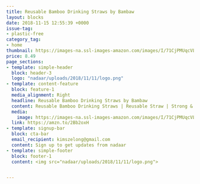 ```yaml
---
title: Reusable Bamboo Drinking Straws by Bambaw
layout: blocks
date: 2018-11-15 12:55:39 +0000
issue-tag:
- plastic-free
category_tag:
- home
thumbnail: https://images-na.ssl-images-amazon.com/images/I/71CjPMUqcVL._SL1500_.jpg
price: 8.49
page_sections:
- template: simple-header
  block: header-3
  logo: "nadaar/uploads/2018/11/11/logo.png"
- template: content-feature
  block: feature-1
  media_alignment: Right
  headline: Reusable Bamboo Drinking Straws by Bambaw
  content: Reusable Bamboo Drinking Straws | Reusable Straw | Strong & Durable | Cocktail Straws | Biodegradable Straws | Eco Friendly Straws | BPA Free |Dishwasher Safe |12 Straws | Straw Bag | Bambaw
  media:
    image: https://images-na.ssl-images-amazon.com/images/I/71CjPMUqcVL._SL1500_.jpg
  link: https://amzn.to/2Bb2oxH
- template: signup-bar
  block: cta-bar
  email_recipient: kimszelong@gmail.com
  content: Sign up to get updates from nadaar
- template: simple-footer
  block: footer-1
  content: <img src="nadaar/uploads/2018/11/11/logo.png">


---
```


